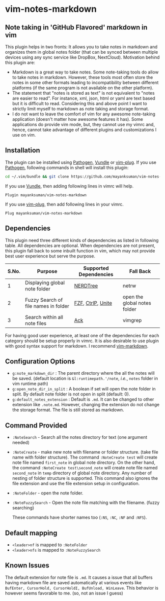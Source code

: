 # vim-notes-markdown

## Note taking in 'GitHub Flavored' markdown in vim

This plugin helps in two fronts: It allows you to take notes in markdown and organizes them in global notes folder (that can be synced between multiple devices using any sync service like DropBox, NextCloud). Motivation behind this plugin are:

 - Markdown is a great way to take notes. Some note-taking tools do allow to take notes in markdown. However, these tools most often store the notes in some other formats leading to incompatibility between different platforms (if the same program is not available on the other platform). 
 - The statement that "notes is stored as text" is not equivalent to "notes are easier to read". For instance, xml, json, html or yaml are text based but it is difficult to read. Considering this and above point I want to strictly limit myself to markdown as note taking and storage format.
 - I do not want to leave the comfort of vim for any awesome note-taking application (doesn't matter how awesome features it has). Some applications do provide vim mode, but, they cannot use my vimrc and, hence, cannot take advantage of different plugins and customizations I use on vim.

## Installation
The plugin can be installed using [Pathogen](https://github.com/tpope/vim-pathogen), [Vundle](https://github.com/gmarik/vundle) or [vim-plug](https://github.com/junegunn/vim-plug).
If you use [Pathogen](https://github.com/tpope/vim-pathogen), following commands in shell will install this plugin:

```sh
cd ~/.vim/bundle && git clone https://github.com/mayanksuman/vim-notes-markdown
```
If you use [Vundle](https://github.com/gmarik/vundle), then adding following lines in vimrc will help.
```vim
Plugin mayanksuman/vim-notes-markdown
```
If you use [vim-plug](https://github.com/junegunn/vim-plug), then add following lines in your vimrc.
```vim
Plug mayanksuman/vim-notes-markdown
```

## Dependencies

This plugin need three different kinds of dependencies as listed in following table. All dependencies are optional. When dependencies are not present, this plugin fall back to some inbuilt function in vim, which may not provide best user experience but serve the purpose.

| S.No. | Purpose                              | Supported Dependencies                                                                                                                    | Fall Back                    |
|-------|--------------------------------------|----------------------------------------|------------------------------|
| 1     | Displaying global note folder        | [NERDTree](https://github.com/scrooloose/nerdtree)             | netrw   |
| 2     | Fuzzy Search of file names in folder | [FZF](https://github.com/junegunn/fzf), [CtrlP](https://github.com/ctrlpvim/ctrlp.vim), [Unite](https://github.com/Shougo/unite.vim) | open the global notes folder |
| 3     | Search within all note files         | [Ack](https://github.com/mileszs/ack.vim)     | vimgrep    |

For having good user experience, at least one of the dependencies for each category should be setup properly in vimrc. It is also desirable to use plugin with good syntax support for markdown. I recommend [vim-markdown](https://github.com/plasticboy/vim-markdown).

## Configuration Options

 - `g:note_markdown_dir` : The parent directory where the all the notes will be saved. (default location is `&l:runtimepath.'/note`, *i.e.*, `notes` folder in vim runtime path)
 - `g:open_note_dir_in_split` : A boolean if set will open the note folder in split. By default note folder is not open in split (default: 0).
 - `g:default_notes_extension` : Default is `.md`. It can be changed to other extension like `.note.md`. However, changing the extension do not change the storage format. The file is still stored as markdown.

## Command Provided

 - `:NoteSearch` - Search all the notes directory for text (one argument needed)
 - `:NoteCreate` - make new note with filename or folder structure. (take file name with folder structure). The command `:NoteCreate test` will create note file named `first_note` in global note directory. On the other hand, the command `:NoteCreate test\second_note` will create note file named `second_note` in `temp` directory of global note directory. Any number of nesting of folder structure is supported. This command also ignores the file extension and use the file extension setup in configuration.
 - `:NoteFolder` - open the note folder.
 - `:NoteFuzzySearch` - Open the note file matching with the filename. (fuzzy searching)

	 These commands have shorter names too (`:NS`, `:NC`, `:NF` and `:NFS`).

## Default mapping

 - `<leader>nf` is mapped to `:NoteFolder`
 - `<leader>nfs` is mapped to `:NoteFuzzySearch`


## Known Issues

The default extension for note file is `.md`. It causes a issue that all buffers having markdown file are saved automatically at various events like `BufEnter, CursorHold, CursorHoldI, BufUnload, WinLeave`. This behavior is however seems favorable to me. (so, not an issue I guess)

